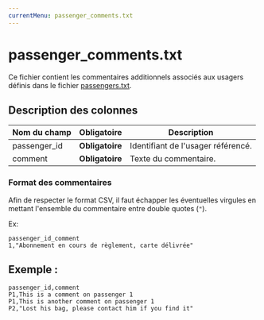 ```yaml
---
currentMenu: passenger_comments.txt
---
```


# passenger_comments.txt

Ce fichier contient les commentaires additionnels associés aux usagers définis dans le fichier [passengers.txt](passengers.txt.html).

## Description des colonnes

| Nom du champ      |  Obligatoire    |  Description |
|-----------------|:------------:|----------|
| passenger_id    | **Obligatoire** | Identifiant de l'usager référencé. |
| comment         | **Obligatoire** | Texte du commentaire. |

### Format des commentaires 

Afin de respecter le format CSV, il faut échapper les éventuelles virgules en mettant l'ensemble du commentaire entre double quotes (`"`).

Ex: 
```
passenger_id_comment
1,"Abonnement en cours de règlement, carte délivrée"
```

## Exemple : 

```
passenger_id,comment
P1,This is a comment on passenger 1
P1,This is another comment on passenger 1
P2,"Lost his bag, please contact him if you find it"
```
